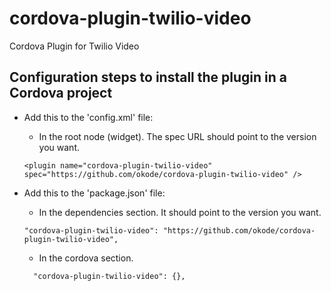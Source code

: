 # cordova-plugin-twilio-video
Cordova Plugin for Twilio Video

## Configuration steps to install the plugin in a Cordova project
- Add this to the 'config.xml' file:
    - In the root node (widget). The spec URL should point to the version you want.
    ```
    <plugin name="cordova-plugin-twilio-video" spec="https://github.com/okode/cordova-plugin-twilio-video" />
    ```

- Add this to the 'package.json' file:
    - In the dependencies section. It should point to the version you want.
    ```
    "cordova-plugin-twilio-video": "https://github.com/okode/cordova-plugin-twilio-video",
    ```

    - In the cordova section.
    ```
      "cordova-plugin-twilio-video": {},
    ```